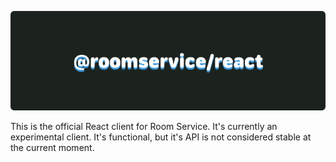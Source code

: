 ![@roomservice/react](/misc/React.png)

This is the official React client for Room Service. It's currently an experimental
client. It's functional, but it's API is not considered stable at the current moment.
